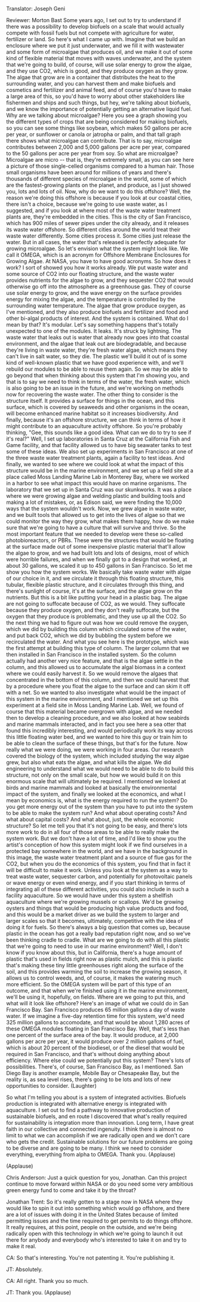 

Translator: Joseph Geni

Reviewer: Morton Bast
Some years ago, I set out to try to understand
if there was a possibility to develop biofuels
on a scale that would actually compete with fossil fuels
but not compete with agriculture for water,
fertilizer or land.
So here&#39;s what I came up with.
Imagine that we build an enclosure where we put it
just underwater, and we fill it with wastewater
and some form of microalgae that produces oil,
and we make it out of some kind of flexible material
that moves with waves underwater,
and the system that we&#39;re going to build, of course,
will use solar energy to grow the algae,
and they use CO2, which is good,
and they produce oxygen as they grow.
The algae that grow are in a container that
distributes the heat to the surrounding water,
and you can harvest them and make biofuels
and cosmetics and fertilizer and animal feed,
and of course you&#39;d have to make a large area of this,
so you&#39;d have to worry about other stakeholders
like fishermen and ships and such things, but hey,
we&#39;re talking about biofuels,
and we know the importance of potentially getting
an alternative liquid fuel.
Why are we talking about microalgae?
Here you see a graph showing you the different types
of crops that are being considered for making biofuels,
so you can see some things like soybean,
which makes 50 gallons per acre per year,
or sunflower or canola or jatropha or palm, and that
tall graph there shows what microalgae can contribute.
That is to say, microalgae contributes between 2,000
and 5,000 gallons per acre per year,
compared to the 50 gallons per acre per year from soy.
So what are microalgae? Microalgae are micro --
that is, they&#39;re extremely small, as you can see here
a picture of those single-celled organisms
compared to a human hair.
Those small organisms have been around
for millions of years and there&#39;s thousands
of different species of microalgae in the world,
some of which are the fastest-growing plants on the planet,
and produce, as I just showed you, lots and lots of oil.
Now, why do we want to do this offshore?
Well, the reason we&#39;re doing this offshore is because
if you look at our coastal cities, there isn&#39;t a choice,
because we&#39;re going to use waste water, as I suggested,
and if you look at where most of the waste water
treatment plants are, they&#39;re embedded in the cities.
This is the city of San Francisco, which has 900 miles
of sewer pipes under the city already,
and it releases its waste water offshore.
So different cities around the world treat their waste water
differently. Some cities process it.
Some cities just release the water.
But in all cases, the water that&#39;s released is
perfectly adequate for growing microalgae.
So let&#39;s envision what the system might look like.
We call it OMEGA, which is an acronym for
Offshore Membrane Enclosures for Growing Algae.
At NASA, you have to have good acronyms.
So how does it work? I sort of showed you how it works already.
We put waste water and some source of CO2
into our floating structure,
and the waste water provides nutrients for the algae to grow,
and they sequester CO2 that would otherwise go off
into the atmosphere as a greenhouse gas.
They of course use solar energy to grow,
and the wave energy on the surface provides energy
for mixing the algae, and the temperature
is controlled by the surrounding water temperature.
The algae that grow produce oxygen, as I&#39;ve mentioned,
and they also produce biofuels and fertilizer and food and
other bi-algal products of interest.
And the system is contained. What do I mean by that?
It&#39;s modular. Let&#39;s say something happens that&#39;s
totally unexpected to one of the modules.
It leaks. It&#39;s struck by lightning.
The waste water that leaks out is water that already now
goes into that coastal environment, and
the algae that leak out are biodegradable,
and because they&#39;re living in waste water,
they&#39;re fresh water algae, which means they can&#39;t
live in salt water, so they die.
The plastic we&#39;ll build it out of is some kind of
well-known plastic that we have good experience with, and
we&#39;ll rebuild our modules to be able to reuse them again.
So we may be able to go beyond that when thinking about
this system that I&#39;m showing you, and that is to say
we need to think in terms of the water, the fresh water,
which is also going to be an issue in the future,
and we&#39;re working on methods now
for recovering the waste water.
The other thing to consider is the structure itself.
It provides a surface for things in the ocean,
and this surface, which is covered by seaweeds
and other organisms in the ocean,
will become enhanced marine habitat
so it increases biodiversity.
And finally, because it&#39;s an offshore structure,
we can think in terms of how it might contribute
to an aquaculture activity offshore.
So you&#39;re probably thinking, &quot;Gee, this sounds
like a good idea. What can we do to try to see if it&#39;s real?&quot;
Well, I set up laboratories in Santa Cruz
at the California Fish and Game facility,
and that facility allowed us to have big seawater tanks
to test some of these ideas.
We also set up experiments in San Francisco
at one of the three waste water treatment plants,
again a facility to test ideas.
And finally, we wanted to see where we could look at
what the impact of this structure would be
in the marine environment, and we set up a field site
at a place called Moss Landing Marine Lab
in Monterey Bay, where we worked in a harbor
to see what impact this would have on marine organisms.
The laboratory that we set up in Santa Cruz was our skunkworks.
It was a place where we were growing algae
and welding plastic and building tools
and making a lot of mistakes,
or, as Edison said, we were
finding the 10,000 ways that the system wouldn&#39;t work.
Now, we grew algae in waste water, and we built tools
that allowed us to get into the lives of algae
so that we could monitor the way they grow,
what makes them happy, how do we make sure that
we&#39;re going to have a culture that will survive and thrive.
So the most important feature that we needed to develop were these
so-called photobioreactors, or PBRs.
These were the structures that would be floating at the
surface made out of some inexpensive plastic material
that&#39;ll allow the algae to grow, and we had built lots and lots
of designs, most of which were horrible failures,
and when we finally got to a design that worked,
at about 30 gallons, we scaled it up
to 450 gallons in San Francisco.
So let me show you how the system works.
We basically take waste water with algae of our choice in it,
and we circulate it through this floating structure,
this tubular, flexible plastic structure,
and it circulates through this thing,
and there&#39;s sunlight of course, it&#39;s at the surface,
and the algae grow on the nutrients.
But this is a bit like putting your head in a plastic bag.
The algae are not going to suffocate because of CO2,
as we would.
They suffocate because they produce oxygen, and they
don&#39;t really suffocate, but the oxygen that they produce
is problematic, and they use up all the CO2.
So the next thing we had to figure out was how we could
remove the oxygen, which we did by building this column
which circulated some of the water,
and put back CO2, which we did by bubbling the system
before we recirculated the water.
And what you see here is the prototype,
which was the first attempt at building this type of column.
The larger column that we then installed in San Francisco
in the installed system.
So the column actually had another very nice feature,
and that is the algae settle in the column,
and this allowed us to accumulate the algal biomass
in a context where we could easily harvest it.
So we would remove the algaes that concentrated
in the bottom of this column, and then we could
harvest that by a procedure where you float the algae
to the surface and can skim it off with a net.
So we wanted to also investigate what would be the impact
of this system in the marine environment,
and I mentioned we set up this experiment at a field site
in Moss Landing Marine Lab.
Well, we found of course that this material became
overgrown with algae, and we needed then to develop
a cleaning procedure, and we also looked at how
seabirds and marine mammals interacted, and in fact you
see here a sea otter that found this incredibly interesting,
and would periodically work its way across this little
floating water bed, and we wanted to hire this guy
or train him to be able to clean the surface
of these things, but that&#39;s for the future.
Now really what we were doing,
we were working in four areas.
Our research covered the biology of the system,
which included studying the way algae grew,
but also what eats the algae, and what kills the algae.
We did engineering to understand what we would need
to be able to do to build this structure,
not only on the small scale, but how we would build it
on this enormous scale that will ultimately be required.
I mentioned we looked at birds and marine mammals
and looked at basically the environmental impact
of the system, and finally we looked at the economics,
and what I mean by economics is,
what is the energy required to run the system?
Do you get more energy out of the system
than you have to put into the system
to be able to make the system run?
And what about operating costs?
And what about capital costs?
And what about, just, the whole economic structure?
So let me tell you that it&#39;s not going to be easy,
and there&#39;s lots more work to do in all four
of those areas to be able to really make the system work.
But we don&#39;t have a lot of time, and I&#39;d like to show you
the artist&#39;s conception of how this system might look
if we find ourselves in a protected bay
somewhere in the world, and we have in the background
in this image, the waste water treatment plant
and a source of flue gas for the CO2,
but when you do the economics of this system,
you find that in fact it will be difficult to make it work.
Unless you look at the system as a way to treat waste water,
sequester carbon, and potentially for photovoltaic panels
or wave energy or even wind energy,
and if you start thinking in terms of
integrating all of these different activities,
you could also include in such a facility aquaculture.
So we would have under this system a shellfish aquaculture
where we&#39;re growing mussels or scallops.
We&#39;d be growing oysters and things
that would be producing high value products and food,
and this would be a market driver as we build the system
to larger and larger scales so that it becomes, ultimately,
competitive with the idea of doing it for fuels.
So there&#39;s always a big question that comes up,
because plastic in the ocean has got a really bad reputation
right now, and so we&#39;ve been thinking cradle to cradle.
What are we going to do with all this plastic that we&#39;re
going to need to use in our marine environment?
Well, I don&#39;t know if you know about this,
but in California, there&#39;s a huge amount of plastic
that&#39;s used in fields right now as plastic mulch,
and this is plastic that&#39;s making these tiny little greenhouses
right along the surface of the soil, and this provides
warming the soil to increase the growing season,
it allows us to control weeds,
and, of course, it makes the watering much more efficient.
So the OMEGA system will be part
of this type of an outcome, and that when we&#39;re finished
using it in the marine environment, we&#39;ll be using it,
hopefully, on fields.
Where are we going to put this,
and what will it look like offshore?
Here&#39;s an image of what we could do in San Francisco Bay.
San Francisco produces 65 million gallons a day
of waste water. If we imagine a five-day retention time
for this system, we&#39;d need 325 million gallons
to accomodate, and that would be about 1,280 acres
of these OMEGA modules floating in San Francisco Bay.
Well, that&#39;s less than one percent
of the surface area of the bay.
It would produce, at 2,000 gallons per acre per year,
it would produce over 2 million gallons of fuel,
which is about 20 percent of the biodiesel,
or of the diesel that would be required in San Francisco,
and that&#39;s without doing anything about efficiency.
Where else could we potentially put this system?
There&#39;s lots of possibilities.
There&#39;s, of course, San Francisco Bay, as I mentioned.
San Diego Bay is another example,
Mobile Bay or Chesapeake Bay, but the reality is,
as sea level rises, there&#39;s going to be lots and lots
of new opportunities to consider. 
(Laughter)

So what I&#39;m telling you about is a system
of integrated activities.
Biofuels production is integrated with alternative energy
is integrated with aquaculture.
I set out to find a pathway
to innovative production of sustainable biofuels,
and en route I discovered that what&#39;s really required
for sustainability is integration more than innovation.
Long term, I have great faith
in our collective and connected ingenuity.
I think there is almost no limit to what we can accomplish
if we are radically open
and we don&#39;t care who gets the credit.
Sustainable solutions for our future problems
are going to be diverse
and are going to be many.
I think we need to consider everything,
everything from alpha to OMEGA.
Thank you. 
(Applause)


(Applause)


Chris Anderson: Just a quick question for you, Jonathan.
Can this project continue to move forward within
NASA or do you need some very ambitious
green energy fund to come and take it by the throat?

Jonathan Trent: So it&#39;s really gotten to a stage now
in NASA where they would like to spin it out into something
which would go offshore, and there are a lot of issues
with doing it in the United States because of limited
permitting issues and the time required to get permits
to do things offshore.
It really requires, at this point, people on the outside,
and we&#39;re being radically open with this technology
in which we&#39;re going to launch it out there
for anybody and everybody who&#39;s interested
to take it on and try to make it real.

CA: So that&#39;s interesting. You&#39;re not patenting it.
You&#39;re publishing it.

JT: Absolutely.

CA: All right. Thank you so much.

JT: Thank you. 
(Applause)

